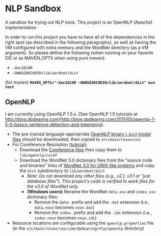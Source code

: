 # NLP Sandbox

A sandbox for trying out NLP tools.
This project is an OpenNLP (Apache) implementation

In order to run this project you have to have all of the dependencies in the right spot (as described in the following paragraphs), as well as having the VM configured with extra memory and the WordNet directory (as a VM argument).
So please define the following (when running on your favorite IDE or as MAVEN_OPTS when using pure maven):  
* `-Xmx1024M`
* `-DWNSEARCHDIR=lib/wordnet/dict`

(for maven) **`MAVEN_OPTS="-Xmx1024M -DWNSEARCHDIR=lib/wordnet/dict" mvn test`**

## OpenNLP

I am currently using OpenNLP 1.5.x.  [See OpenNLP 1.5 tutorials at http://blog.dpdearing.com](http://blog.dpdearing.com/2011/05/opennlp-1-5-0-basics-sentence-detection-and-tokenizing).

* The pre-trained language-appropriate [OpenNLP binary (`.bin`) model files](http://opennlp.sourceforge.net/models-1.5/) should be downloaded, then copied to `src/main/resources`
* For Coreference Resolution [(tutorial)](http://blog.dpdearing.com/2012/11/making-coreference-resolution-with-opennlp-1-5-0-your-bitch):
  * Download the [Coreference files](http://opennlp.sourceforge.net/models-1.4/english/coref/) then copy them to `lib/opennlp/coref`
  * Download the WordNet 3.0 dictionary files from the "source code and binaries" links of [WordNet 3.0 for UNIX-like systems](http://wordnet.princeton.edu/wordnet/download/current-version) and copy the `dict` subdirectory to `lib/wordnet/dict`.
    * *Note: Do not download any other files (e.g., v2.1, v3.1 or "just database files").  This project's code is verified to work files for the v3.0 of WordNet only.*
    * **(Windows users)** Rename the WordNet `data.xxx` and `index.xxx` dictionary files:
      * Remove the `data.` prefix and add the `.dat` extension (i.e., `data.noun` becomes `noun.dat`)
      * Remove the `index.` prefix and add the `.idx` extension (i.e., `index.noun` becomes `noun.idx`)
* Resource locations are configurable using the `opennlp.properties` file (in the `src/main/resources/com/dpdearing/nlp/opennlp` directory)

